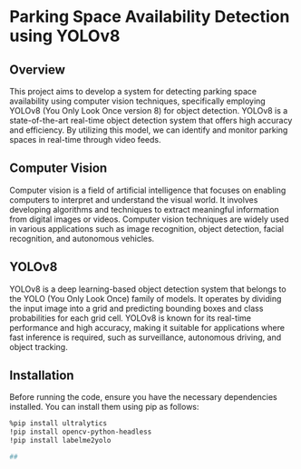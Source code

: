 # Parking Space Availability Detection using YOLOv8

## Overview
This project aims to develop a system for detecting parking space availability using computer vision techniques, specifically employing YOLOv8 (You Only Look Once version 8) for object detection. YOLOv8 is a state-of-the-art real-time object detection system that offers high accuracy and efficiency. By utilizing this model, we can identify and monitor parking spaces in real-time through video feeds.

## Computer Vision
Computer vision is a field of artificial intelligence that focuses on enabling computers to interpret and understand the visual world. It involves developing algorithms and techniques to extract meaningful information from digital images or videos. Computer vision techniques are widely used in various applications such as image recognition, object detection, facial recognition, and autonomous vehicles.

## YOLOv8
YOLOv8 is a deep learning-based object detection system that belongs to the YOLO (You Only Look Once) family of models. It operates by dividing the input image into a grid and predicting bounding boxes and class probabilities for each grid cell. YOLOv8 is known for its real-time performance and high accuracy, making it suitable for applications where fast inference is required, such as surveillance, autonomous driving, and object tracking.

## Installation
Before running the code, ensure you have the necessary dependencies installed. You can install them using pip as follows:

```bash
%pip install ultralytics
!pip install opencv-python-headless
!pip install labelme2yolo

## 
